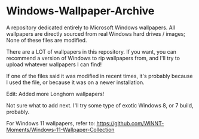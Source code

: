 # Windows-Wallpaper-Archive
A repository dedicated entirely to Microsoft Windows wallpapers. All wallpapers are directly sourced from real Windows hard drives / images; None of these files are modified.

There are a LOT of wallpapers in this repository. If you want, you can recommend a version of Windows to rip wallpapers from, and I'll try to upload whatever wallpapers I can find!

If one of the files said it was modified in recent times, it's probably because I used the file, or because it was on a newer installation.

Edit: Added more Longhorn wallpapers!

Not sure what to add next. I'll try some type of exotic Windows 8, or 7 build, probably.

For Windows 11 wallpapers, refer to:
https://github.com/WINNT-Moments/Windows-11-Wallpaper-Collection
